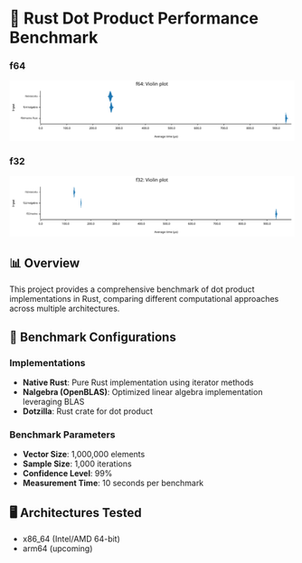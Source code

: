 # 🚀 Rust Dot Product Performance Benchmark

### f64

![x86_64 Benchmark](assets/x86_64-unknown-linux-gnu_f64.svg)

### f32

![x86_64 Benchmark](assets/x86_64-unknown-linux-gnu_f32.svg)

## 📊 Overview

This project provides a comprehensive benchmark of dot product implementations in Rust, comparing different computational approaches across multiple architectures.

## 🔬 Benchmark Configurations

### Implementations

- **Native Rust**: Pure Rust implementation using iterator methods
- **Nalgebra (OpenBLAS)**: Optimized linear algebra implementation leveraging BLAS
- **Dotzilla**: Rust crate for dot product

### Benchmark Parameters

- **Vector Size**: 1,000,000 elements
- **Sample Size**: 1,000 iterations
- **Confidence Level**: 99%
- **Measurement Time**: 10 seconds per benchmark

## 🖥️ Architectures Tested

- x86_64 (Intel/AMD 64-bit)
- arm64 (upcoming)
